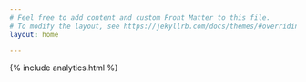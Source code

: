 ```yaml
---
# Feel free to add content and custom Front Matter to this file.
# To modify the layout, see https://jekyllrb.com/docs/themes/#overriding-theme-defaults
layout: home

---
```

{% include analytics.html %}